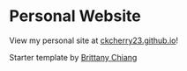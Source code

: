 # Personal Website
View my personal site at [ckcherry23.github.io](https://ckcherry23.github.io)!

Starter template by [Brittany Chiang](brittanychiang.com)
